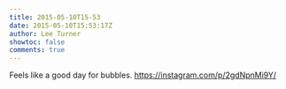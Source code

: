 ```yaml
---
title: 2015-05-10T15-53
date: 2015-05-10T15:53:17Z
author: Lee Turner
showtoc: false
comments: true
---
```


Feels like a good day for bubbles. https://instagram.com/p/2gdNpnMi9Y/

